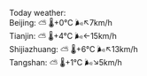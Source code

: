 Today weather:  
Beijing: ⛅️  🌡️+0°C 🌬️↖7km/h  
Tianjin: ⛅️  🌡️+4°C 🌬️←15km/h  
Shijiazhuang: ⛅️  🌡️+6°C 🌬️↖13km/h  
Tangshan: ⛅️  🌡️+1°C 🌬️↘5km/h  

